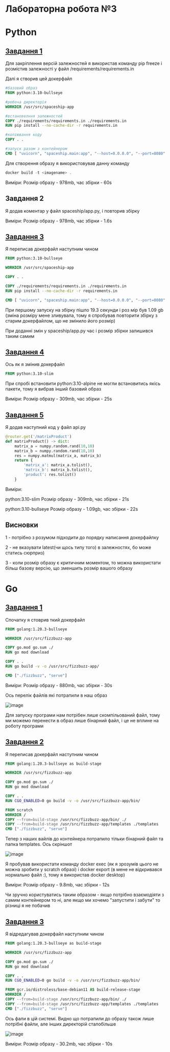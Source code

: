 # Лабораторна робота №3
# Python
 
 ## [Завдання 1](https://github.com/junkjuk/sw_lab3/commit/7c805c705b0100c5971f09e52d7505218e9f5f1b)
 
 Для закріплення версій залежностей я використав команду pip freeze і розмістив залежності у файл /requirements/requirements.in
 
 Далі я створив цей докерфайл
 
```dockerfile
#базовий образ
FROM python:3.10-bullseye

#робоча директорія
WORKDIR /usr/src/spaceship-app 

#встановелння залежностей
COPY ./requirements/requirements.in ./requirements.in 
RUN pip install --no-cache-dir -r requirements.in

#копіювання коду
COPY . . 

#запуск разом з контейнером 
CMD [ "uvicorn", "spaceship.main:app", "--host=0.0.0.0", "--port=8080" ] 
```
 
 Для створення образу я використовував данну команду
 
```powershell
docker build -t <imagename> .
```

Виміри: Розмір образу - 978mb, час збірки - 60s

 ## Завдання 2
 
 Я додав коментар у файл spaceship/app.py, і повторив збірку
 
 Виміри: Розмір образу - 978mb, час збірки - 1.6s
 
  ## [Завдання 3](https://github.com/junkjuk/sw_lab3/commit/f3be3ddb1682380ce1946aa4eec84e25ab34887f)
  
  Я переписав докерфайл наступним чином
  
 ```dockerfile
 FROM python:3.10-bullseye

WORKDIR /usr/src/spaceship-app 

COPY . . 

COPY ./requirements/requirements.in ./requirements.in 
RUN pip install --no-cache-dir -r requirements.in

CMD [ "uvicorn", "spaceship.main:app", "--host=0.0.0.0", "--port=8080" ] 
 ```
При першому запуску на збірку пішло 19.3 секунди і роз мір був 1.09 gb (зміна розміру мене зливувала, тому я спробував повторити збірку з старим докерфайлом, що не змінило його розмір)

При доданні змін у spaceship/app.py час і розмір збірки залишився таким самим 

## [Завдання 4](https://github.com/junkjuk/sw_lab3/commit/1c4ee168ca4d701513598d73d422567910cfeb5d)
Ось як я змінив докерфайл
```dockerfile
FROM python:3.10-slim
```

При спробі встановити python:3.10-alpine не могли встановитись якісь пакети, тому я вибрав інший базовий образ

Виміри: Розмір образу - 309mb, час збірки - 25s

## [Завдання 5](https://github.com/junkjuk/sw_lab3/commit/a9cfb3b49902ec5152821c278a887ad14e48c1ab)

Я додав наступний код у файл api.py

```python
@router.get('/matrixProduct')
def matrixProduct() -> dict:
    matrix_a = numpy.random.rand(10,10)
    matrix_b = numpy.random.rand(10,10)
    res = numpy.matmul(matrix_a, matrix_b)
    return {
        'matrix_a': matrix_a.tolist(),
        'matrix_b': matrix_b.tolist(),
        'product': res.tolist()
    }
```

Виміри:

python:3.10-slim Розмір образу - 309mb, час збірки - 21s

python:3.10-bullseye Розмір образу - 1.09gb, час збірки - 22s

## Висновки

1 - потрібно з розумом підходити до порядку написання докерфайлку

2 - не вказувати latest(чи щось типу того) в залежностях, бо може статись сюрприз)

3 - коли розмір образу є критичним моментом, то можна використати більш базову версію, що зменшить розмір вашого образу

# Go

## [Завдання 1](https://github.com/junkjuk/sw_lab3/commit/a4332c8c8ef9e856a31a1d02ae187e4ce2c777ca)

Спочатку я стоврив ткий докерфайл

 ```dockerfile
FROM golang:1.20.3-bullseye

WORKDIR /usr/src/fizzbuzz-app 

COPY go.mod go.sum ./
RUN go mod download

COPY . .
RUN go build -v -o /usr/src/fizzbuzz-app/

CMD ["./fizzbuzz", "serve"]
```

Виміри: Розмір образу - 880mb, час збірки - 30s

Ось перелік файлів які потрапили в наш образ

![image](https://user-images.githubusercontent.com/38862851/232289977-d79ca884-c68c-45cf-815a-790f312c95c7.png)

Для запуску програми нам потрібен лише скомпільований файл, тому ми можемо перенести в образ лише бінарний файл, і це не вплине на роботу програми

## [Завдання 2](https://github.com/junkjuk/sw_lab3/commit/6278bb80875f945e71ee48fb297226bdea5f375f)

Я переписав докерфайл наступним чином

 ```dockerfile
FROM golang:1.20.3-bullseye as build-stage

WORKDIR /usr/src/fizzbuzz-app 

COPY go.mod go.sum ./
RUN go mod download

COPY . .
RUN CGO_ENABLED=0 go build -v -o /usr/src/fizzbuzz-app/bin/

FROM scratch
WORKDIR / 
COPY --from=build-stage /usr/src/fizzbuzz-app/bin/ ./
COPY --from=build-stage /usr/src/fizzbuzz-app/templates ./templates
CMD ["./fizzbuzz", "serve"]
```

Тепер з наших вайлів до контейнера потрапило тільки бінарний файл та папка templates. Ось скріншот

![image](https://user-images.githubusercontent.com/38862851/232300311-f7a69127-add0-40dc-9d4a-b161e2dcd460.png)

Я пробував використати команду docker exec (як я зрозумів цього не можна зробити у scratch образі) і docker export (в мене не відкривався нормально файл :), тому я використав docker desktop)

Виміри: Розмір образу - 9.8mb, час збірки - 12s

Чи зручно користуватись таким образом - якщо потрібно взаємодіяти з самим контейнером то ні, але якщо ми хочемо "запустити і забути" то різниці я не побачив

## [Завдання 3](https://github.com/junkjuk/sw_lab3/commit/c8541ce289589d572639142afbf914545222204f)

Я відредагував докерфайл наступним чином

 ```dockerfile
FROM golang:1.20.3-bullseye as build-stage

WORKDIR /usr/src/fizzbuzz-app 

COPY go.mod go.sum ./
RUN go mod download

COPY . .
RUN CGO_ENABLED=0 go build -v -o /usr/src/fizzbuzz-app/bin/

FROM gcr.io/distroless/base-debian11 AS build-release-stage
WORKDIR / 
COPY --from=build-stage /usr/src/fizzbuzz-app/bin/ ./
COPY --from=build-stage /usr/src/fizzbuzz-app/templates ./templates
CMD ["./fizzbuzz", "serve"]
```

Ось фали в цій системі. Видно що потрапили до образу також лише потрібні файли, але інших директорій сталобільше

![image](https://user-images.githubusercontent.com/38862851/232302269-4a165fb3-0b67-484a-8eaf-f3ddd9babc07.png)

Виміри: Розмір образу - 30.2mb, час збірки - 10s
